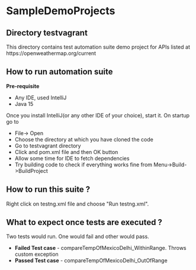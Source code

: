 # SampleDemoProjects

<h2>Directory testvagrant</h2>
This directory contains test automation suite demo project for APIs listed at https://openweathermap.org/current

<h2>How to run automation suite</h2>
<p>
<strong>Pre-requisite</strong>
<ul>
<li>Any IDE, used IntelliJ</li>
<li>Java 15</li>
</ul>

Once you install IntelliJ(or any other IDE of your choice), start it. On startup go to
<ul>
<li>File-> Open</li>
<li>Choose the directory at which you have cloned the code</li>
<li>Go to testvagrant directory</li>
<li>Click and pom.xml file and then OK button</li>
<li>Allow some time for IDE to fetch dependencies</li>
<li>Try building code to check if everything works fine from Menu->Build->BuildProject</li>
</ul>

</p>

<h2>How to run this suite ?</h2>
Right click on testng.xml file and choose "Run testng.xml".

<h2>What to expect once tests are executed ?</h2>
Two tests would run. One would fail and other would pass.

<ul>
<li><strong>Failed Test case</strong> - compareTempOfMexicoDelhi_WithinRange. Throws custom exception</li>
<li><strong>Passed Test case</strong> - compareTempOfMexicoDelhi_OutOfRange</li>
</ul>

